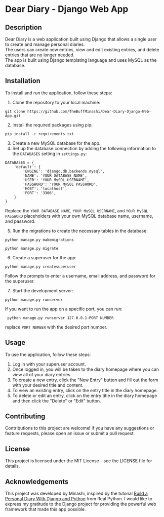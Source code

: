 # Dear Diary - Django Web App

## Description
Dear Diary is a web application built using Django that allows a single user to create and manage personal diaries.<br>
The users can create new entries, view and edit existing entries, and delete entries that are no longer needed.<br>
The app is built using Django templating language and uses MySQL as the database.<br>

## Installation
To install and run the application, follow these steps:

1. Clone the repository to your local machine:
<pre><code>git clone https://github.com/TheBuffMinashi/Dear-Diary-Django-Web-App.git</pre></code>

2. Install the required packages using pip:
<pre><code>pip install -r requirements.txt</pre></code>

3. Create a new MySQL database for the app.
4. Set up the database connection by adding the following information to the `DATABASES` setting in `settings.py`:
<pre><code>DATABASES = {
    'default': {
        'ENGINE': 'django.db.backends.mysql',
        'NAME': 'YOUR DATABASE NAME',
        'USER': 'YOUR MySQL USERNAME',
        'PASSWORD': 'YOUR MySQL PASSWORD',
        'HOST': 'localhost',
        'PORT': '3306',
    }
}</pre></code>

Replace the `YOUR DATABASE NAME`, `YOUR MySQL USERNAME`, and `YOUR MySQL PASSWORD` placeholders with your own MySQL database name, username, and password.<br>

5. Run the migrations to create the necessary tables in the database:
<pre><code>python manage.py makemigrations</pre></code>
<pre><code>python manage.py migrate</pre></code>

6. Create a superuser for the app:
<pre><code>python manage.py createsuperuser</pre></code>

Follow the prompts to enter a username, email address, and password for the superuser.

7. Start the development server:
<pre><code>python manage.py runserver</pre></code>
If you want to run the app on a specific port, you can run:
<pre><code> python manage.py runserver 127.0.0.1:PORT NUMBER </pre></code>
replace `PORT NUMBER` with the desired port number.

## Usage
To use the application, follow these steps:

1. Log in with your superuser account.
2. Once logged in, you will be taken to the diary homepage where you can view all of your diary entries.
3. To create a new entry, click the "New Entry" button and fill out the form with your desired title and content.
4. To view an existing entry, click on the entry title in the diary homepage.
5. To delete or edit an entry, click on the entry title in the diary homepage and then click the "Delete" or "Edit" button.

## Contributing
Contributions to this project are welcome! If you have any suggestions or feature requests, please open an issue or submit a pull request.

## License
This project is licensed under the MIT License - see the LICENSE file for details.

## Acknowledgements
This project was developed by Minashi, inspired by the tutorial [Build a Personal Diary With Django and Python](https://realpython.com/django-diary-project-python/) from Real Python. I would like to express my gratitude to the Django project for providing the powerful web framework that made this app possible.
